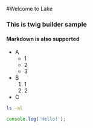 #Welcome to Lake

### This is twig builder sample

#### Markdown is also supported
* A
  * 1
  * 2
  * 3
* B
  1. 1
  2. 2
* C

```bash
ls -al
```

```javascript
console.log('Hello!');
```
